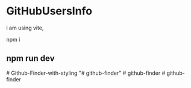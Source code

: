 # GitHubUsersInfo



i am using vite,

npm i

## npm run dev
#   G i t h u b - F i n d e r - w i t h - s t y l i n g  
 "# github-finder" 
#   g i t h u b - f i n d e r  
 #   g i t h u b - f i n d e r  
 
